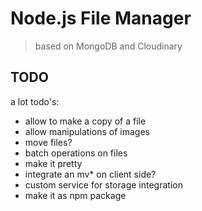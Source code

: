 Node.js File Manager
=====

> based on MongoDB and Cloudinary

####  #

TODO
--------

a lot todo's:
- allow to make a copy of a file
- allow manipulations of images
- move files?
- batch operations on files
- make it pretty
- integrate an mv* on client side?
- custom service for storage integration
- make it as npm package


